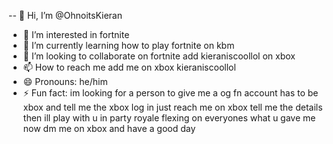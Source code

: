 -- 👋 Hi, I’m @OhnoitsKieran
- 👀 I’m interested in fortnite
- 🌱 I’m currently learning how to play fortnite on kbm 
- 💞️ I’m looking to collaborate on fortnite add kieraniscoollol on xbox 
- 📫 How to reach me add me on xbox kieraniscoollol
- 😄 Pronouns: he/him
- ⚡ Fun fact: im looking for a person to give me a og fn account has to be xbox and tell me the xbox log in just reach me on xbox tell me the details then ill play with u in party royale flexing on everyones what u gave me now dm me on xbox and have a good day


<!---
OhnoitsKieran/OhnoitsKieran is a ✨ special ✨ repository because its `README.md` (this file

<!---
OhnoitsKieran/OhnoitsKieran is a ✨ special ✨ repository because its `README.md` (this file) appears on your GitHub profile.
You can click the Preview link to take a look at your changes.
--->
